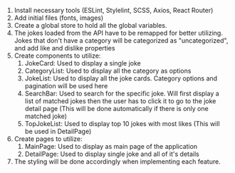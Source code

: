 1. Install necessary tools (ESLint, Stylelint, SCSS, Axios, React Router)
2. Add initial files (fonts, images)
3. Create a global store to hold all the global variables.
4. The jokes loaded from the API have to be remapped for better utilizing. Jokes that don't have a category will be categorized as "uncategorized", and add like and dislike properties
5. Create components to utilize:
    1. JokeCard: Used to display a single joke
    2. CategoryList: Used to display all the category as options
    3. JokeList: Used to display all the joke cards. Category options and pagination will be used here
    4. SearchBar: Used to search for the specific joke. Will first display a list of matched jokes then the user has to click it to go to the joke detail page (This will be done automatically if there is only one matched joke)
    5. TopJokeList: Used to display top 10 jokes with most likes (This will be used in DetailPage)
6. Create pages to utilize:
    1. MainPage: Used to display as main page of the application
    2. DetailPage: Used to display single joke and all of it's details
7. The styling will be done accordingly when implementing each feature.
